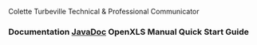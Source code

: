 
Colette Turbeville
Technical & Professional Communicator


<h3>
Documentation
<a href="https://colette27.github.io/Docs/api/">JavaDoc</a>
OpenXLS Manual
Quick Start Guide




</h3>
